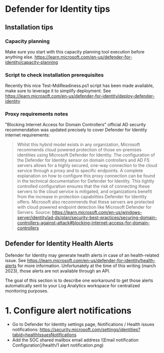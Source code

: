 # Defender for Identity tips
## Installation tips

### Capacity planning
Make sure you start with this capacity planning tool execution before anything else.
https://learn.microsoft.com/en-us/defender-for-identity/capacity-planning

### Script to check installation prerequisites
Recently this nice Test-MdiReadiness.ps1 script has been made available, make sure to leverage it to simplify deployment.
See https://learn.microsoft.com/en-us/defender-for-identity/deploy-defender-identity

### Proxy requirements notes
"Blocking Internet Access for Domain Controllers" official AD security recommendation was updated precisely to cover Defender for Identity internet requirements: 
>Whilst this hybrid model exists in any organization, Microsoft recommends cloud powered protection of those on-premises identities using Microsoft Defender for Identity. The configuration of the Defender for Identity sensor on domain controllers and AD FS servers allows for a highly secured, one-way connection to the cloud service through a proxy and to specific endpoints. A complete explanation on how to configure this proxy connection can be found in the technical documentation for Defender for Identity. This tightly controlled configuration ensures that the risk of connecting these servers to the cloud service is mitigated, and organizations benefit from the increase in protection capabilities Defender for Identity offers. Microsoft also recommends that these servers are protected with cloud powered endpoint detection like Microsoft Defender for Servers. 
Source: https://learn.microsoft.com/en-us/windows-server/identity/ad-ds/plan/security-best-practices/securing-domain-controllers-against-attack#blocking-internet-access-for-domain-controllers

## Defender for Identity Health Alerts
Defender for Identity may generate health alerts in case of an health-related issue. See https://learn.microsoft.com/en-us/defender-for-identity/health-alerts for more information.
Unfortunately at the time of this writing (march 2023), those alerts are not available through an API.

The goal of this section is to describe one workaround to get those alerts automatically sent to your Log Analytics workspace for centralized monitoring purposes.

# 1. Configure alert notifications
- Go to Defender for Identity settings page, Notifications / Health issues notifications: https://security.microsoft.com/settings/identities?tabid=healthIssuesNotifications
- Add the SOC shared mailbox email address
![Email notification Configuration]/health/1 alert notification.png) 

